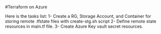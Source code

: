 #Terraform on Azure

Here is the tasks list:
1- Create a RG, Storage Account, and Container for storing remote .tfstate files with create-stg.sh script
2- Define remote state resources in main.tf file. 
3- Create Azure Key vault secret resources. 